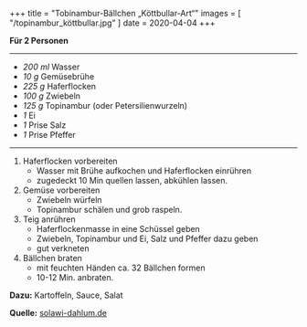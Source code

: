 +++
title = "Tobinambur-Bällchen „Köttbullar-Art“"
images = [ "/topinambur_köttbullar.jpg" ]
date = 2020-04-04
+++

**Für 2 Personen**

---

- *200 ml* Wasser
- *10 g* Gemüsebrühe
- *225 g* Haferflocken
- *100 g* Zwiebeln
- *125 g* Topinambur (oder Petersilienwurzeln)
- *1* Ei
- *1* Prise Salz
- *1* Prise Pfeffer

---

1. Haferflocken vorbereiten
   * Wasser mit Brühe aufkochen und Haferflocken einrühren
   * zugedeckt 10 Min quellen lassen, abkühlen lassen.
2. Gemüse vorbereiten
   * Zwiebeln würfeln
   * Topinambur schälen und grob raspeln.
3. Teig anrühren
   * Haferflockenmasse in eine Schüssel geben
   * Zwiebeln, Topinambur und Ei, Salz und Pfeffer dazu geben
   * gut verkneten
4. Bällchen braten
   * mit feuchten Händen ca. 32 Bällchen formen
   * 10-12 Min. anbraten.


**Dazu:** Kartoffeln, Sauce, Salat

**Quelle:** [solawi-dahlum.de](https://www.solawi-dahlum.de/tobinambur-baellchen-koettbullar-art/)
